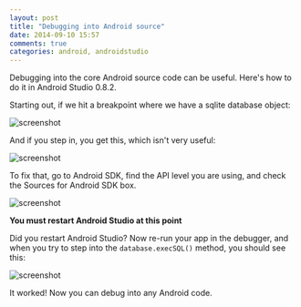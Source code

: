 ```yaml
---
layout: post
title: "Debugging into Android source"
date: 2014-09-10 15:57
comments: true
categories: android, androidstudio
---
```


Debugging into the core Android source code can be useful.  Here's how to do it in Android Studio 0.8.2.

Starting out, if we hit a breakpoint where we have a sqlite database object:

![screenshot](http://tleyden-misc.s3.amazonaws.com/blog_images/outside_db_breakpoint.png)

And if you step in, you get this, which isn't very useful:

![screenshot](http://tleyden-misc.s3.amazonaws.com/blog_images/inside_db_breakpoint.png)

To fix that, go to Android SDK, find the API level you are using, and check the Sources for Android SDK box.

![screenshot](http://tleyden-misc.s3.amazonaws.com/blog_images/android_sdk.png)

**You must restart Android Studio at this point**

Did you restart Android Studio?  Now re-run your app in the debugger, and when you try to step into the `database.execSQL()` method, you should see this:

![screenshot](http://tleyden-misc.s3.amazonaws.com/blog_images/db_source_breakpoint.png)

It worked!  Now you can debug into any Android code.



